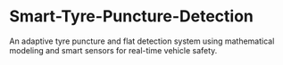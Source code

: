 # Smart-Tyre-Puncture-Detection
An adaptive tyre puncture and flat detection system using mathematical modeling and smart sensors for real-time vehicle safety.

